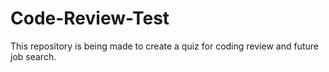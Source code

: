 # Code-Review-Test
This repository is being made to create a quiz for coding review and future job search.
